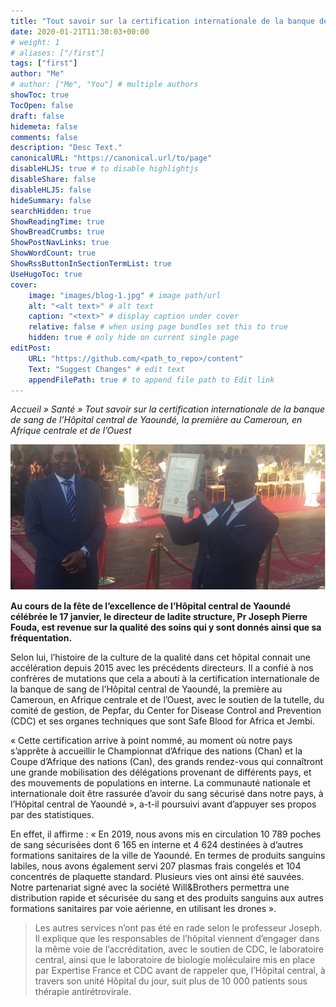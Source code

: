 ```yaml
---
title: "Tout savoir sur la certification internationale de la banque de sang de l’Hôpital central de Yaoundé, la première au Cameroun, en Afrique centrale et de l’Ouest"
date: 2020-01-21T11:30:03+00:00
# weight: 1
# aliases: ["/first"]
tags: ["first"]
author: "Me"
# author: ["Me", "You"] # multiple authors
showToc: true
TocOpen: false
draft: false
hidemeta: false
comments: false
description: "Desc Text."
canonicalURL: "https://canonical.url/to/page"
disableHLJS: true # to disable highlightjs
disableShare: false
disableHLJS: false
hideSummary: false
searchHidden: true
ShowReadingTime: true
ShowBreadCrumbs: true
ShowPostNavLinks: true
ShowWordCount: true
ShowRssButtonInSectionTermList: true
UseHugoToc: true
cover:
    image: "images/blog-1.jpg" # image path/url
    alt: "<alt text>" # alt text
    caption: "<text>" # display caption under cover
    relative: false # when using page bundles set this to true
    hidden: true # only hide on current single page
editPost:
    URL: "https://github.com/<path_to_repo>/content"
    Text: "Suggest Changes" # edit text
    appendFilePath: true # to append file path to Edit link
---
```

*Accueil » Santé » Tout savoir sur la certification internationale de la banque de sang de l’Hôpital central de Yaoundé, la première au Cameroun, en Afrique centrale et de l’Ouest*

![The San Juan Mountains are beautiful!](/images/blog-1.jpg "San Juan Mountains")

**Au cours de la fête de l’excellence de l’Hôpital central de Yaoundé célébrée le 17 janvier, le directeur de ladite structure, Pr Joseph Pierre Fouda, est revenue sur la qualité des soins qui y sont donnés ainsi que sa fréquentation.**

Selon lui, l’histoire de la culture de la qualité dans cet hôpital connait une accélération depuis 2015 avec les précédents directeurs. Il a confié à nos confrères de mutations que cela a abouti à la certification internationale de la banque de sang de l’Hôpital central de Yaoundé, la première au Cameroun, en Afrique centrale et de l’Ouest, avec le soutien de la tutelle, du comité de gestion, de Pepfar, du Center for Disease Control and Prevention (CDC) et ses organes techniques que sont Safe Blood for Africa et Jembi.


« Cette certification arrive à point nommé, au moment où notre pays s’apprête à accueillir le Championnat d’Afrique des nations (Chan) et la Coupe d’Afrique des nations (Can), des grands rendez-vous qui connaîtront une grande mobilisation des délégations provenant de différents pays, et des mouvements de populations en interne. La communauté nationale et internationale doit être rassurée d’avoir du sang sécurisé dans notre pays, à l’Hôpital central de Yaoundé », a-t-il poursuivi avant d’appuyer ses propos par des statistiques.


En effet, il affirme : « En 2019, nous avons mis en circulation 10 789 poches de sang sécurisées dont 6 165 en interne et 4 624 destinées à d’autres formations sanitaires de la ville de Yaoundé. En termes de produits sanguins labiles, nous avons également servi 207 plasmas frais congelés et 104 concentrés de plaquette standard. Plusieurs vies ont ainsi été sauvées. Notre partenariat signé avec la société Will&Brothers permettra une distribution rapide et sécurisée du sang et des produits sanguins aux autres formations sanitaires par voie aérienne, en utilisant les drones ».


> Les autres services n’ont pas été en rade selon le professeur Joseph. Il explique que les responsables de l’hôpital viennent d’engager dans la même voie de l’accréditation, avec le soutien de CDC, le laboratoire central, ainsi que le laboratoire de biologie moléculaire mis en place par Expertise France et CDC avant de rappeler que, l’Hôpital central, à travers son unité Hôpital du jour, suit plus de 10 000 patients sous thérapie antirétrovirale.


